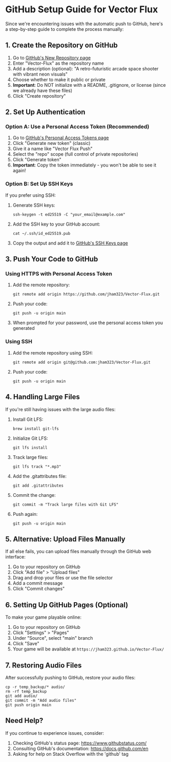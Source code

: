 # GitHub Setup Guide for Vector Flux

Since we're encountering issues with the automatic push to GitHub, here's a step-by-step guide to complete the process manually:

## 1. Create the Repository on GitHub

1. Go to [GitHub's New Repository page](https://github.com/new)
2. Enter "Vector-Flux" as the repository name
3. Add a description (optional): "A retro-futuristic arcade space shooter with vibrant neon visuals"
4. Choose whether to make it public or private
5. **Important**: Do NOT initialize with a README, .gitignore, or license (since we already have these files)
6. Click "Create repository"

## 2. Set Up Authentication

### Option A: Use a Personal Access Token (Recommended)

1. Go to [GitHub's Personal Access Tokens page](https://github.com/settings/tokens)
2. Click "Generate new token" (classic)
3. Give it a name like "Vector Flux Push"
4. Select the "repo" scope (full control of private repositories)
5. Click "Generate token"
6. **Important**: Copy the token immediately - you won't be able to see it again!

### Option B: Set Up SSH Keys

If you prefer using SSH:

1. Generate SSH keys:
   ```
   ssh-keygen -t ed25519 -C "your_email@example.com"
   ```
2. Add the SSH key to your GitHub account:
   ```
   cat ~/.ssh/id_ed25519.pub
   ```
3. Copy the output and add it to [GitHub's SSH Keys page](https://github.com/settings/keys)

## 3. Push Your Code to GitHub

### Using HTTPS with Personal Access Token

1. Add the remote repository:
   ```
   git remote add origin https://github.com/jham323/Vector-Flux.git
   ```
2. Push your code:
   ```
   git push -u origin main
   ```
3. When prompted for your password, use the personal access token you generated

### Using SSH

1. Add the remote repository using SSH:
   ```
   git remote add origin git@github.com:jham323/Vector-Flux.git
   ```
2. Push your code:
   ```
   git push -u origin main
   ```

## 4. Handling Large Files

If you're still having issues with the large audio files:

1. Install Git LFS:
   ```
   brew install git-lfs
   ```
2. Initialize Git LFS:
   ```
   git lfs install
   ```
3. Track large files:
   ```
   git lfs track "*.mp3"
   ```
4. Add the .gitattributes file:
   ```
   git add .gitattributes
   ```
5. Commit the change:
   ```
   git commit -m "Track large files with Git LFS"
   ```
6. Push again:
   ```
   git push -u origin main
   ```

## 5. Alternative: Upload Files Manually

If all else fails, you can upload files manually through the GitHub web interface:

1. Go to your repository on GitHub
2. Click "Add file" > "Upload files"
3. Drag and drop your files or use the file selector
4. Add a commit message
5. Click "Commit changes"

## 6. Setting Up GitHub Pages (Optional)

To make your game playable online:

1. Go to your repository on GitHub
2. Click "Settings" > "Pages"
3. Under "Source", select "main" branch
4. Click "Save"
5. Your game will be available at `https://jham323.github.io/Vector-Flux/`

## 7. Restoring Audio Files

After successfully pushing to GitHub, restore your audio files:

```
cp -r temp_backup/* audio/
rm -rf temp_backup
git add audio/
git commit -m "Add audio files"
git push origin main
```

## Need Help?

If you continue to experience issues, consider:

1. Checking GitHub's status page: https://www.githubstatus.com/
2. Consulting GitHub's documentation: https://docs.github.com/en
3. Asking for help on Stack Overflow with the 'github' tag 